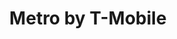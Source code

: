 ---
title: "Metro by T-Mobile"
url: /milwaukee/metro-by-t-mobile-west-forest-home-avenue/
shop: Handy
---